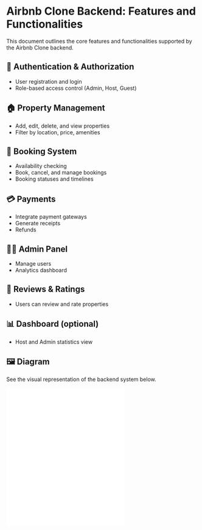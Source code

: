 # Airbnb Clone Backend: Features and Functionalities

This document outlines the core features and functionalities supported by the Airbnb Clone backend.

## 🔐 Authentication & Authorization
- User registration and login
- Role-based access control (Admin, Host, Guest)

## 🏠 Property Management
- Add, edit, delete, and view properties
- Filter by location, price, amenities

## 📅 Booking System
- Availability checking
- Book, cancel, and manage bookings
- Booking statuses and timelines

## 💳 Payments
- Integrate payment gateways
- Generate receipts
- Refunds

## 🧑‍💼 Admin Panel
- Manage users
- Analytics dashboard

## 🧾 Reviews & Ratings
- Users can review and rate properties

## 📊 Dashboard (optional)
- Host and Admin statistics view

## 🖼️ Diagram
See the visual representation of the backend system below.

![Backend Features Diagram](./airbnb-features.png)

